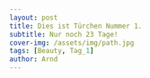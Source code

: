 ```yaml
---
layout: post
title: Dies ist Türchen Nummer 1.
subtitle: Nur noch 23 Tage!
cover-img: /assets/img/path.jpg
tags: [Beauty, Tag_1]
author: Arnd
---
```



